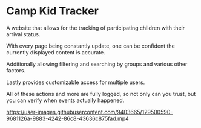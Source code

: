 # Camp Kid Tracker

A website that allows for the tracking of participating children with their arrival status.

With every page being constantly update, one can be confident the currently displayed content is accurate.

Additionally allowing filtering and searching by groups and various other factors.

Lastly provides customizable access for multiple users.

All of these actions and more are fully logged, so not only can you trust, but you can verify when events actually happened.

https://user-images.githubusercontent.com/9403665/129500590-9681126a-9883-4242-86c8-43636c875fad.mp4
